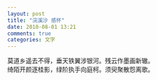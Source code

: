 ```yaml
---
layout: post
title: "浣溪沙 感怀"
date: 2010-08-01 13:21
comments: true
categories: 文字
---
```

莫道乡遥去不得，垂天铁翼涉银河。残云作墨画新辙。  
绮陌开颜逐桂影，绿阶执手向庭柯。须臾聚散怨离歌。